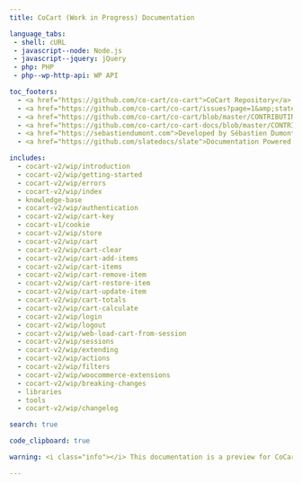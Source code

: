 ```yaml
---
title: CoCart (Work in Progress) Documentation

language_tabs:
 - shell: cURL
 - javascript--node: Node.js
 - javascript--jquery: jQuery
 - php: PHP
 - php--wp-http-api: WP API

toc_footers:
  - <a href="https://github.com/co-cart/co-cart">CoCart Repository</a>
  - <a href="https://github.com/co-cart/co-cart/issues?page=1&amp;state=open">CoCart Issues</a>
  - <a href="https://github.com/co-cart/co-cart/blob/master/CONTRIBUTING.md">Contribute to CoCart</a>
  - <a href="https://github.com/co-cart/co-cart-docs/blob/master/CONTRIBUTING.md">Contribute to Documentation</a>
  - <a href="https://sebastiendumont.com">Developed by Sébastien Dumont</a>
  - <a href="https://github.com/slatedocs/slate">Documentation Powered by Slate</a>

includes:
  - cocart-v2/wip/introduction
  - cocart-v2/wip/getting-started
  - cocart-v2/wip/errors
  - cocart-v2/wip/index
  - knowledge-base
  - cocart-v2/wip/authentication
  - cocart-v2/wip/cart-key
  - cocart-v1/cookie
  - cocart-v2/wip/store
  - cocart-v2/wip/cart
  - cocart-v2/wip/cart-clear
  - cocart-v2/wip/cart-add-items
  - cocart-v2/wip/cart-items
  - cocart-v2/wip/cart-remove-item
  - cocart-v2/wip/cart-restore-item
  - cocart-v2/wip/cart-update-item
  - cocart-v2/wip/cart-totals
  - cocart-v2/wip/cart-calculate
  - cocart-v2/wip/login
  - cocart-v2/wip/logout
  - cocart-v2/wip/web-load-cart-from-session
  - cocart-v2/wip/sessions
  - cocart-v2/wip/extending
  - cocart-v2/wip/actions
  - cocart-v2/wip/filters
  - cocart-v2/wip/woocommerce-extensions
  - cocart-v2/wip/breaking-changes
  - libraries
  - tools
  - cocart-v2/wip/changelog

search: true

code_clipboard: true

warning: <i class="info"></i> This documentation is a preview for CoCart API v2. <a href="https://docs.cocart.xyz/">Please use the latest CoCart REST API version instead</a> if you are not testing the NEW API. <a href="https://cocart.xyz/upgrading-api-from-v1-to-v2/">Upgrade guide from v1 to v2</a>.

---
```

